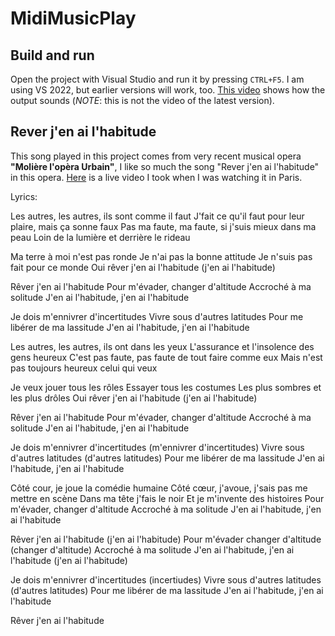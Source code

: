 # MidiMusicPlay

## Build and run

Open the project with Visual Studio and run it by pressing `CTRL+F5`. I am using VS 2022, but earlier versions will work, too. [This video](https://youtu.be/V4pqE6t9Vis?si=TJGeTe1jJN86P9DZ) shows how the output sounds (*NOTE*: this is not the video of the latest version).

## Rever j'en ai l'habitude

This song played in this project comes from very recent musical opera **"Molière l'opèra Urbain"**, I like so much the song "Rever j'en ai l'habitude" in this opera. [Here](https://youtu.be/H7Ep1hk_5J4) is a live video I took when I was watching it in Paris.


Lyrics:

Les autres, les autres, ils sont comme il faut
J'fait ce qu'il faut pour leur plaire, mais ça sonne faux
Pas ma faute, ma faute, si j'suis mieux dans ma peau
Loin de la lumière et derrière le rideau

Ma terre à moi n'est pas ronde
Je n'ai pas la bonne attitude
Je n'suis pas fait pour ce monde
Oui rêver j'en ai l'habitude (j'en ai l'habitude)

Rêver j'en ai l'habitude
Pour m'évader, changer d'altitude
Accroché à ma solitude
J'en ai l'habitude, j'en ai l'habitude

Je dois m'ennivrer d'incertitudes
Vivre sous d'autres latitudes
Pour me libérer de ma lassitude
J'en ai l'habitude, j'en ai l'habitude

Les autres, les autres, ils ont dans les yeux
L'assurance et l'insolence des gens heureux
C'est pas faute, pas faute de tout faire comme eux
Mais n'est pas toujours heureux celui qui veux

Je veux jouer tous les rôles
Essayer tous les costumes
Les plus sombres et les plus drôles
Oui rêver j'en ai l'habitude (j'en ai l'habitude)

Rêver j'en ai l'habitude
Pour m'évader, changer d'altitude
Accroché à ma solitude
J'en ai l'habitude, j'en ai l'habitude

Je dois m'ennivrer d'incertitudes (m'ennivrer d'incertitudes)
Vivre sous d'autres latitudes (d'autres latitudes)
Pour me libérer de ma lassitude
J'en ai l'habitude, j'en ai l'habitude

Côté cour, je joue la comédie humaine
Côté cœur, j'avoue, j'sais pas me mettre en scène
Dans ma tête j'fais le noir
Et je m'invente des histoires
Pour m'évader, changer d'altitude
Accroché à ma solitude
J'en ai l'habitude, j'en ai l'habitude

Rêver j'en ai l'habitude (j'en ai l'habitude)
Pour m'évader changer d'altitude (changer d'altitude)
Accroché à ma solitude
J'en ai l'habitude, j'en ai l'habitude (j'en ai l'habitude)

Je dois m'ennivrer d'incertitudes (incertiudes)
Vivre sous d'autres latitudes (d'autres latitudes)
Pour me libérer de ma lassitude
J'en ai l'habitude, j'en ai l'habitude

Rêver j'en ai l'habitude